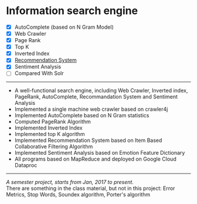 # Information search engine

- [x] AutoComplete (based on N Gram Model)
- [x] Web Crawler
- [x] Page Rank
- [x] Top K
- [x] Inverted Index
- [x] [Recommendation System](https://github.com/ZhangShiqiu1993/recommender_system)
- [x] Sentiment Analysis
- [ ] Compared With Solr

---
* A well-functional search engine, including Web Crawler, Inverted index, PageRank, AutoComplete, Recommandation System and Sentiment Analysis
* Implemented a single machine web crawler based on crawler4j
* Implemented AutoComplete based on N Gram statistics
* Computed PageRank Algorithm
* Implemented Inverted Index
* Implemented top K algorithm
* Implemented Recommendation System based on Item Based Collaborative Filtering Algorithm
* Implemented Sentiment Analysis based on Emotion Feature Dictionary
* All programs based on MapReduce and deployed on Google Cloud Dataproc


---
*A semester project, starts from Jan, 2017 to present.*<br/>
There are something in the class material, but not in this project: Error Metrics, Stop Words, Soundex algorithm, Porter's algorithm
